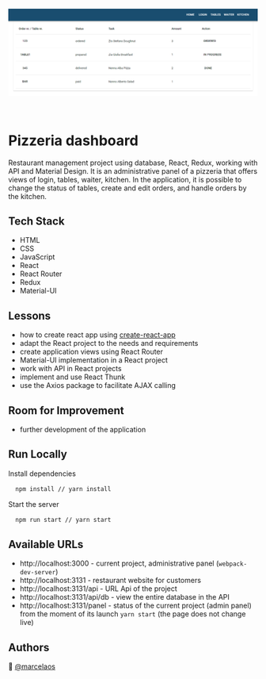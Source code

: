 
<p align="center">
<img src="./dashboard.PNG" title="dashboard" alt="dashboard"></a>
</p>
<br>
  
# Pizzeria dashboard

Restaurant management project using database, React, Redux, working with API and Material Design.
It is an administrative panel of a pizzeria that offers views of login, tables, waiter, kitchen. In the application, it is possible to change the status of tables, create and edit orders, and handle orders by the kitchen.

<!--[:sparkles: Published version](https://marcela-os.github.io/pizzeria-portal/)-->

## Tech Stack

- HTML
- CSS
- JavaScript
- React
- React Router
- Redux
- Material-UI

## Lessons

- how to create react app using [create-react-app](https://create-react-app.dev/)
- adapt the React project to the needs and requirements
- create application views using React Router
- Material-UI implementation in a React project
- work with API in React projects
- implement and use React Thunk
- use the Axios package to facilitate AJAX calling

## Room for Improvement

- further development of the application

## Run Locally

Install dependencies

```bash
  npm install // yarn install
```

Start the server

```bash
  npm run start // yarn start
```

## Available URLs

- http://localhost:3000 - current project, administrative panel (`webpack-dev-server`)
- http://localhost:3131 - restaurant website for customers
- http://localhost:3131/api - URL Api of the project
- http://localhost:3131/api/db - view the entire database in the API
- http://localhost:3131/panel - status of the current project (admin panel) from the moment of its launch `yarn start` (the page does not change live)

## Authors

:woman: [@marcelaos](https://github.com/marcela-os)
